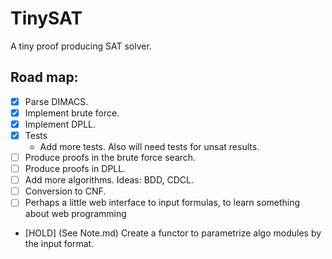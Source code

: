# TinySAT

A tiny proof producing SAT solver.

## Road map:
  - [x] Parse DIMACS.
  - [x] Implement brute force.
  - [x] Implement DPLL.
  - [x] Tests
    + Add more tests. Also will need tests for unsat results.
  - [ ] Produce proofs in the brute force search.
  - [ ] Produce proofs in DPLL.
  - [ ] Add more algorithms. Ideas: BDD, CDCL.
  - [ ] Conversion to CNF.
  - [ ] Perhaps a little web interface to input formulas, to learn something about web programming
  - [HOLD] (See Note.md) Create a functor to parametrize algo modules by the input format.
